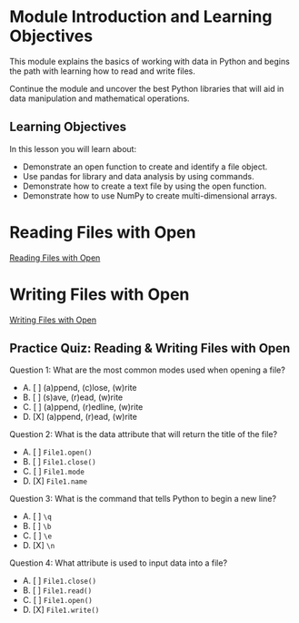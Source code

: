 # Module Introduction and Learning Objectives

This module explains the basics of working with data in Python and begins the path with learning how to read and write files.

Continue the module and uncover the best Python libraries that will aid in data manipulation and mathematical operations.

## Learning Objectives

In this lesson you will learn about:

* Demonstrate an open function to create and identify a file object.
* Use pandas for library and data analysis by using commands.
* Demonstrate how to create a text file by using the open function.
* Demonstrate how to use NumPy to create multi-dimensional arrays.

# Reading Files with Open

[Reading Files with Open](https://github.com/1965Eric/IBM-PY0101EN-Python-Basics-for-Data-Science/blob/main/PY0101EN-4-1-ReadFile.ipynb)

# Writing Files with Open

[Writing Files with Open](https://github.com/1965Eric/IBM-PY0101EN-Python-Basics-for-Data-Science/blob/main/PY0101EN-4-2-WriteFile.ipynb)

## Practice Quiz: Reading & Writing Files with Open

Question 1: What are the most common modes used when opening a file?

- A. [ ] (a)ppend, (c)lose, (w)rite
- B. [ ] (s)ave, (r)ead, (w)rite
- C. [ ] (a)ppend, (r)edline, (w)rite
- D. [X] (a)ppend, (r)ead, (w)rite

Question 2: What is the data attribute that will return the title of the file?

- A. [ ] ```File1.open()```
- B. [ ] ```File1.close()```
- C. [ ] ```File1.mode```
- D. [X] ```File1.name```

Question 3: What is the command that tells Python to begin a new line?

- A. [ ] ```\q```
- B. [ ] ```\b```
- C. [ ] ```\e```
- D. [X] ```\n```

Question 4: What attribute is used to input data into a file?

- A. [ ] ```File1.close()```
- B. [ ] ```File1.read()```
- C. [ ] ```File1.open()```
- D. [X] ```File1.write()```


